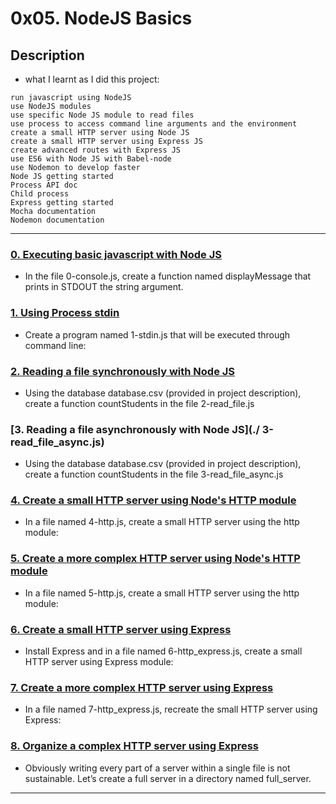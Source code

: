 # 0x05. NodeJS Basics

## Description
   + what I learnt as I did this project:
```
run javascript using NodeJS
use NodeJS modules
use specific Node JS module to read files
use process to access command line arguments and the environment
create a small HTTP server using Node JS
create a small HTTP server using Express JS
create advanced routes with Express JS
use ES6 with Node JS with Babel-node
use Nodemon to develop faster
Node JS getting started
Process API doc
Child process
Express getting started
Mocha documentation
Nodemon documentation
```
---

### [0. Executing basic javascript with Node JS](./0-console.js)

* In the file 0-console.js, create a function named displayMessage that prints in STDOUT the string argument.

### [1. Using Process stdin](./1-stdin.js)

* Create a program named 1-stdin.js that will be executed through command line:

### [2. Reading a file synchronously with Node JS](./2-read_file.js)

* Using the database database.csv (provided in project description), create a function countStudents in the file 2-read_file.js

### [3. Reading a file asynchronously with Node JS](./ 3-read_file_async.js)

* Using the database database.csv (provided in project description), create a function countStudents in the file 3-read_file_async.js

### [4. Create a small HTTP server using Node's HTTP module](./4-http.js)

* In a file named 4-http.js, create a small HTTP server using the http module:

### [5. Create a more complex HTTP server using Node's HTTP module](./5-http.js)

* In a file named 5-http.js, create a small HTTP server using the http module:

### [6. Create a small HTTP server using Express](./6-http_express.js)

* Install Express and in a file named 6-http_express.js, create a small HTTP server using Express module:

### [7. Create a more complex HTTP server using Express](./7-http_express.js)

* In a file named 7-http_express.js, recreate the small HTTP server using Express:

### [8. Organize a complex HTTP server using Express](./full_server/utils.js)

* Obviously writing every part of a server within a single file is not sustainable. Let’s create a full server in a directory named full_server.

---


